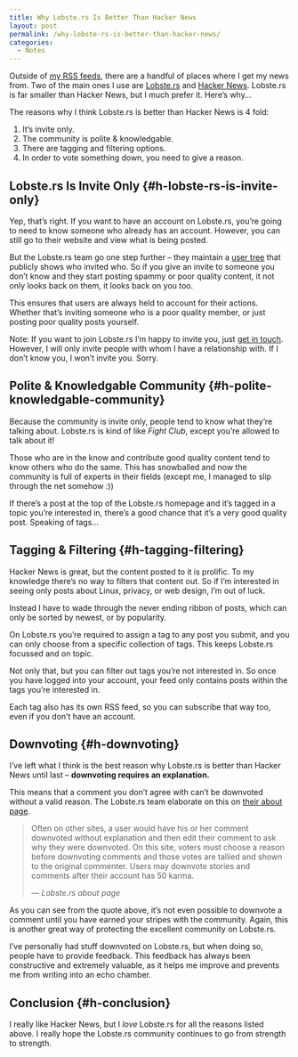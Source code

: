 ```yaml
---
title: Why Lobste.rs Is Better Than Hacker News
layout: post
permalink: /why-lobste-rs-is-better-than-hacker-news/
categories:
  - Notes
---
```

Outside of [my RSS feeds](https://kevq.uk/subscribe/), there are a handful of places where I get my news from. Two of the main ones I use are <a rel="noreferrer noopener" aria-label="Lobste.rs (opens in a new tab)" href="https://lobste.rs" target="_blank">Lobste.rs</a> and <a rel="noreferrer noopener" aria-label="Hacker News (opens in a new tab)" href="https://news.ycombinator.com" target="_blank">Hacker News</a>. Lobste.rs is far smaller than Hacker News, but I much prefer it. Here&#8217;s why&#8230;

The reasons why I think Lobste.rs is better than Hacker News is 4 fold:

  1. It&#8217;s invite only.
  2. The community is polite & knowledgable.
  3. There are tagging and filtering options.
  4. In order to vote something down, you need to give a reason.

## Lobste.rs Is Invite Only {#h-lobste-rs-is-invite-only}

Yep, that&#8217;s right. If you want to have an account on Lobste.rs, you&#8217;re going to need to know someone who already has an account. However, you can still go to their website and view what is being posted.

But the Lobste.rs team go one step further &#8211; they maintain a <a rel="noreferrer noopener" aria-label="user tree (opens in a new tab)" href="https://lobste.rs/u" target="_blank">user tree</a> that publicly shows who invited who. So if you give an invite to someone you don&#8217;t know and they start posting spammy or poor quality content, it not only looks back on them, it looks back on you too.

This ensures that users are always held to account for their actions. Whether that&#8217;s inviting someone who is a poor quality member, or just posting poor quality posts yourself.

<p class="notice">
  Note: If you want to join Lobste.rs I&#8217;m happy to invite you, just <a href="https://kevq.uk/contact/">get in touch</a>. However, I will only invite people with whom I have a relationship with. If I don&#8217;t know you, I won&#8217;t invite you. Sorry.
</p>

## Polite & Knowledgable Community {#h-polite-knowledgable-community}

Because the community is invite only, people tend to know what they&#8217;re talking about. Lobste.rs is kind of like _Fight Club_, except you&#8217;re allowed to talk about it!

Those who are in the know and contribute good quality content tend to know others who do the same. This has snowballed and now the community is full of experts in their fields (except me, I managed to slip through the net somehow :))

If there&#8217;s a post at the top of the Lobste.rs homepage and it&#8217;s tagged in a topic you&#8217;re interested in, there&#8217;s a good chance that it&#8217;s a very good quality post. Speaking of tags&#8230;

## Tagging & Filtering {#h-tagging-filtering}

Hacker News is great, but the content posted to it is prolific. To my knowledge there&#8217;s no way to filters that content out. So if I&#8217;m interested in seeing only posts about Linux, privacy, or web design, I&#8217;m out of luck.

Instead I have to wade through the never ending ribbon of posts, which can only be sorted by newest, or by popularity.

On Lobste.rs you&#8217;re required to assign a tag to any post you submit, and you can only choose from a specific collection of tags. This keeps Lobste.rs focussed and on topic.

Not only that, but you can filter out tags you&#8217;re not interested in. So once you have logged into your account, your feed only contains posts within the tags you&#8217;re interested in.

Each tag also has its own RSS feed, so you can subscribe that way too, even if you don&#8217;t have an account.

## Downvoting {#h-downvoting}

I&#8217;ve left what I think is the best reason why Lobste.rs is better than Hacker News until last &#8211; **downvoting requires an explanation.**

This means that a comment you don&#8217;t agree with can&#8217;t be downvoted without a valid reason. The Lobste.rs team elaborate on this on <a rel="noreferrer noopener" aria-label="their about page (opens in a new tab)" href="https://lobste.rs/about#downvotes" target="_blank">their about page</a>.

<blockquote class="wp-block-quote">
  <p>
    Often on other sites, a user would have his or her comment downvoted without explanation and then edit their comment to ask why they were downvoted. On this site, voters must choose a reason before downvoting comments and those votes are tallied and shown to the original commenter. Users may downvote stories and comments after their account has 50 karma.
  </p>

  <cite>&#8212; Lobste.rs about page</cite>
</blockquote>

As you can see from the quote above, it&#8217;s not even possible to downvote a comment until you have earned your stripes with the community. Again, this is another great way of protecting the excellent community on Lobste.rs.

I&#8217;ve personally had stuff downvoted on Lobste.rs, but when doing so, people have to provide feedback. This feedback has always been constructive and extremely valuable, as it helps me improve and prevents me from writing into an echo chamber.

## Conclusion {#h-conclusion}

I really like Hacker News, but I _love_ Lobste.rs for all the reasons listed above. I really hope the Lobste.rs community continues to go from strength to strength.
